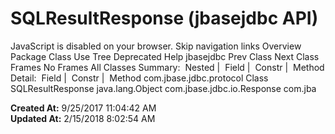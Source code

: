 # SQLResultResponse (jbasejdbc   API)

JavaScript is disabled on your browser. Skip navigation links Overview Package Class Use Tree Deprecated Help jbasejdbc Prev Class Next Class Frames No Frames All Classes Summary:  Nested |  Field |  Constr |  Method Detail:  Field |  Constr |  Method com.jbase.jdbc.protocol Class SQLResultResponse java.lang.Object com.jbase.jdbc.io.Response com.jba  

**Created At:** 9/25/2017 11:04:42 AM  
**Updated At:** 2/15/2018 8:02:54 AM  

